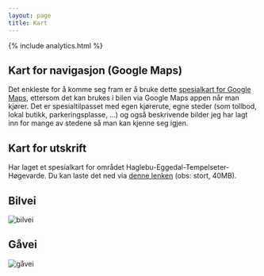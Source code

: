 ```yaml
---
layout: page
title: Kart
---
```

<!-- We need to move this into the template -->
{% include analytics.html %}

## Kart for navigasjon (Google Maps)
Det enkleste for å komme seg fram er å bruke dette [spesialkart for Google Maps](https://www.google.com/maps/d/drive?state=%7B"ids":%5B"1dFockLfyDNtDZ7GCysiFRs17Sh3qQIrb"%5D,"action":"open","userId":"105735057914577246850"%7D), ettersom det kan brukes i bilen via Google Maps appen når man kjører. Det er spesialtilpasset med egen kjørerute, egne steder (som tollbod, lokal butikk, parkeringsplasse, ...) og også beskrivende bilder jeg har lagt inn for mange av stedene så man kan kjenne seg igjen.

## Kart for utskrift
Har laget et spesialkart for området Haglebu-Eggedal-Tempelseter-Høgevarde. Du kan laste det ned via [denne lenken](https://drive.google.com/open?id=10G9Z24YxpIX9WI5TMztSzcM1eIQKGM88) (obs: stort, 40MB).

## Bilvei
![bilvei](https://a0.muscache.com/im/pictures/470c18b0-7527-44d5-88bf-546528f8f169.jpg?aki_policy=x_large)
## Gåvei
![gåvei](https://a0.muscache.com/im/pictures/1575a13d-405b-45ef-9bce-302730d1ac71.jpg?aki_policy=x_large)
